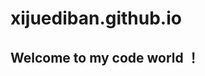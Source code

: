 # xijuediban.github.io
<!doctype html>
<html>
 <head>
  <meta charset="UTF-8">
  <title>Document</title>
 </head>
 <body>
  <h2>Welcome to my code world ！</h2>
 </body>
</html>
